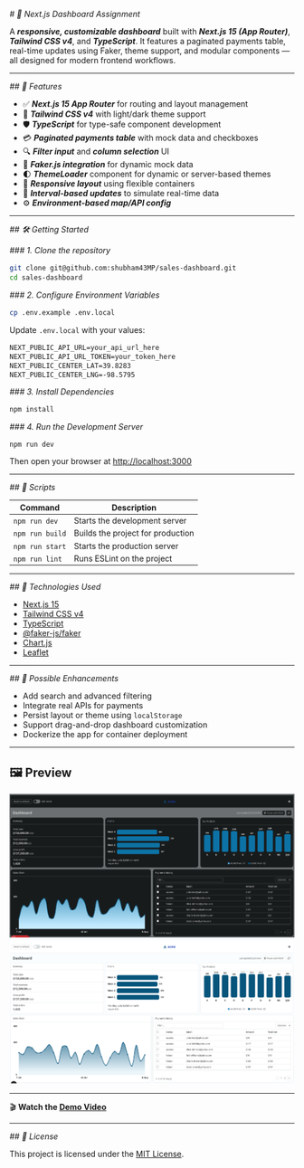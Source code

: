 _# 🧩 Next.js Dashboard Assignment_

A **_responsive, customizable dashboard_** built with **_Next.js 15 (App Router)_**, **_Tailwind CSS v4_**, and **_TypeScript_**. It features a paginated payments table, real-time updates using Faker, theme support, and modular components — all designed for modern frontend workflows.

---

_## 🚀 Features_

- ✅ **_Next.js 15 App Router_** for routing and layout management
- 🎨 **_Tailwind CSS v4_** with light/dark theme support
- 🛡️ **_TypeScript_** for type-safe component development
- 💳 **_Paginated payments table_** with mock data and checkboxes
- 🔍 **_Filter input_** and **_column selection_** UI
- 🧪 **_Faker.js integration_** for dynamic mock data
- 🌓 **_ThemeLoader_** component for dynamic or server-based themes
- 📱 **_Responsive layout_** using flexible containers
- 🔁 **_Interval-based updates_** to simulate real-time data
- ⚙️ **_Environment-based map/API config_**

---

_## 🛠️ Getting Started_

_### 1. Clone the repository_

```bash
git clone git@github.com:shubham43MP/sales-dashboard.git
cd sales-dashboard
```

_### 2. Configure Environment Variables_

```bash
cp .env.example .env.local
```

Update `.env.local` with your values:

```env
NEXT_PUBLIC_API_URL=your_api_url_here
NEXT_PUBLIC_API_URL_TOKEN=your_token_here
NEXT_PUBLIC_CENTER_LAT=39.8283
NEXT_PUBLIC_CENTER_LNG=-98.5795
```

_### 3. Install Dependencies_

```bash
npm install
```

_### 4. Run the Development Server_

```bash
npm run dev
```

Then open your browser at [http://localhost:3000](__http://localhost:3000__)

---

_## 📜 Scripts_

| Command         | Description                       |
| --------------- | --------------------------------- |
| `npm run dev`   | Starts the development server     |
| `npm run build` | Builds the project for production |
| `npm run start` | Starts the production server      |
| `npm run lint`  | Runs ESLint on the project        |

---

_## 🧰 Technologies Used_

- [Next.js 15](__https://nextjs.org/__)
- [Tailwind CSS v4](__https://tailwindcss.com/__)
- [TypeScript](__https://www.typescriptlang.org/__)
- [@faker-js/faker](__https://github.com/faker-js/faker__)
- [Chart.js](__https://www.chartjs.org/__)
- [Leaflet](__https://leafletjs.com/__)

---

_## 🌟 Possible Enhancements_

- Add search and advanced filtering
- Integrate real APIs for payments
- Persist layout or theme using `localStorage`
- Support drag-and-drop dashboard customization
- Dockerize the app for container deployment

---

## 🖼️ Preview

![Dashboard Preview](./public/readme-assets/dashboard-dark.png)
![Dashboard Preview](./public/readme-assets/dashboard-light.png)

---

🎬 **Watch the [Demo Video](./public/readme-assets/demo-video.mp4)**

---

_## 🪪 License_

This project is licensed under the [MIT License](__LICENSE__).
